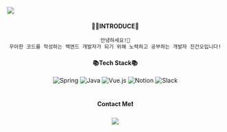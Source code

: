 <img src="https://capsule-render.vercel.app/api?type=transparent&fontColor=c0cfeb&height=100&section=header&text=Hi!%20I'm%20Geon&fontSize=50" />

<h4 align="center">🙋‍♂️INTRODUCE🙋‍</h4>
<div align="center">

```sh
안녕하세요!👋
우아한 코드를 작성하는 백엔드 개발자가 되기 위해 노력하고 공부하는 개발자 진건오입니다!
```


<h4 align="center">📚Tech Stack📚</h4>

<div align="center">
  <img alt="Spring" src ="https://img.shields.io/badge/Spring-6DB33F.svg?&style=for-the-badge&logo=Spring&logoColor=white"/>
  <img alt="Java" src ="https://img.shields.io/badge/Java-007396.svg?&style=for-the-badge&logo=Java&logoColor=white"/>
  <img alt="Vue.js" src ="https://img.shields.io/badge/Vue.js-4FC08D.svg?&style=for-the-badge&logo=Vue.js&logoColor=white"/>
  <img alt="Notion" src ="https://img.shields.io/badge/Notion-000000.svg?&style=for-the-badge&logo=Notion&logoColor=white"/>
  <img alt="Slack" src ="https://img.shields.io/badge/Slack-4A154B.svg?&style=for-the-badge&logo=Slack&logoColor=white"/>
</div>
<br/>

<h4 align="center">Contact Me❗</h4>
<img src="https://img.shields.io/badge/Gmail-d14836?style=flat-square&logo=Gmail&logoColor=white&link=mailto:geon.o.jin09@gmail.com" />



